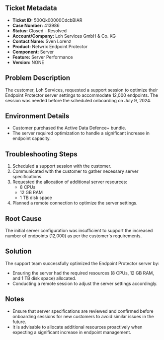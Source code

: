 ## Ticket Metadata
- **Ticket ID:** 500Qk00000CdcbBIAR
- **Case Number:** 413986
- **Status:** Closed - Resolved
- **Account/Company:** Loh Services GmbH & Co. KG
- **Contact Name:** Sven Lorenz
- **Product:** Netwrix Endpoint Protector
- **Component:** Server
- **Feature:** Server Performance
- **Version:** NONE

## Problem Description
The customer, Loh Services, requested a support session to optimize their Endpoint Protector server settings to accommodate 12,000 endpoints. The session was needed before the scheduled onboarding on July 9, 2024.

## Environment Details
- Customer purchased the Active Data Defence+ bundle.
- The server required optimization to handle a significant increase in endpoint capacity.

## Troubleshooting Steps
1. Scheduled a support session with the customer.
2. Communicated with the customer to gather necessary server specifications.
3. Requested the allocation of additional server resources: 
   - 8 CPUs
   - 12 GB RAM
   - 1 TB disk space
4. Planned a remote connection to optimize the server settings.

## Root Cause
The initial server configuration was insufficient to support the increased number of endpoints (12,000) as per the customer's requirements.

## Solution
The support team successfully optimized the Endpoint Protector server by:
- Ensuring the server had the required resources (8 CPUs, 12 GB RAM, and 1 TB disk space) allocated.
- Conducting a remote session to adjust the server settings accordingly.

## Notes
- Ensure that server specifications are reviewed and confirmed before onboarding sessions for new customers to avoid similar issues in the future.
- It is advisable to allocate additional resources proactively when expecting a significant increase in endpoint management.